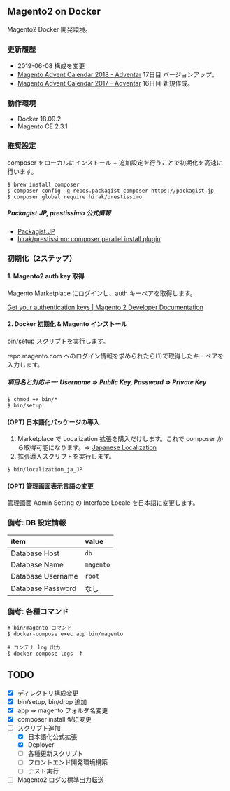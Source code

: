 ## Magento2 on Docker
Magento2 Docker 開発環境。

### 更新履歴
- 2019-06-08 構成を変更
- [Magento Advent Calendar 2018 - Adventar](https://adventar.org/calendars/3176) 17日目 バージョンアップ。
- [Magento Advent Calendar 2017 - Adventar](https://adventar.org/calendars/2349) 16日目 新規作成。

### 動作環境
- Docker 18.09.2
- Magento CE 2.3.1

### 推奨設定
composer をローカルにインストール + 追加設定を行うことで初期化を高速に行います。

```
$ brew install composer
$ composer config -g repos.packagist composer https://packagist.jp
$ composer global require hirak/prestissimo
```

##### Packagist.JP, prestissimo 公式情報
- [Packagist.JP](https://packagist.jp/)
- [hirak/prestissimo: composer parallel install plugin](https://github.com/hirak/prestissimo)

### 初期化（2ステップ）
#### 1. Magento2 auth key 取得
Magento Marketplace にログインし、auth キーペアを取得します。

[Get your authentication keys | Magento 2 Developer Documentation](https://devdocs.magento.com/guides/v2.3/install-gde/prereq/connect-auth.html)

#### 2. Docker 初期化 & Magento インストール
bin/setup スクリプトを実行します。

repo.magento.com へのログイン情報を求められたら(1)で取得したキーペアを入力します。

##### 項目名と対応キー: Username => Public Key, Password => Private Key

```
$ chmod +x bin/*
$ bin/setup
```

#### (OPT) 日本語化パッケージの導入

1. Marketplace で Localization 拡張を購入だけします。これで composer から取得可能になります。=> [Japanese Localization](https://marketplace.magento.com/community-engineering-japan-common.html)
2. 拡張導入スクリプトを実行します。

```
$ bin/localization_ja_JP
```

#### (OPT) 管理画面表示言語の変更
管理画面 Admin Setting の Interface Locale を日本語に変更します。

### 備考: DB 設定情報

| item | value |
|:--|:--|
| Database Host | `db` |
| Database Name | `magento` |
| Database Username | `root` |
| Database Password | なし |

### 備考: 各種コマンド

```
# bin/magento コマンド
$ docker-compose exec app bin/magento

# コンテナ log 出力
$ docker-compose logs -f
```

## TODO
- [x] ディレクトリ構成変更
- [x] bin/setup, bin/drop 追加
- [x] app => magento フォルダ名変更
- [x] composer install 型に変更
- [ ] スクリプト追加
    - [x] 日本語化公式拡張
    - [x] Deployer
    - [ ] 各種更新スクリプト
    - [ ] フロントエンド開発環境構築
    - [ ] テスト実行
- [ ] Magento2 ログの標準出力転送